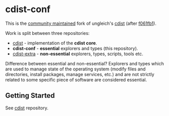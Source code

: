# cdist-conf

This is the [community maintained](https://github.com/cdist-community)
fork of ungleich's [cdist](https://github.com/ungleich/cdist)
(after [f061fb1](https://github.com/ungleich/cdist/commit/f061fb168ddacc894cb6e9882ff5c8ba002fadd8)).

Work is split between three repositories:

* [cdist](https://github.com/cdist-community/cdist) - implementation of the **cdist core**.
* **cdist-conf** - **essential** explorers and types (this repository).
* [cdist-extra](https://github.com/cdist-community/cdist-extra) - **non-essential** explorers, types, scripts, tools etc.

Difference between essential and non-essential? Explorers and types which are
used to manage state of the operating system (modify files and directories,
install packages, manage services, etc.) and are not strictly related to some
specific piece of software are considered essential.

## Getting Started

See [cdist](https://github.com/cdist-community/cdist) repository.
